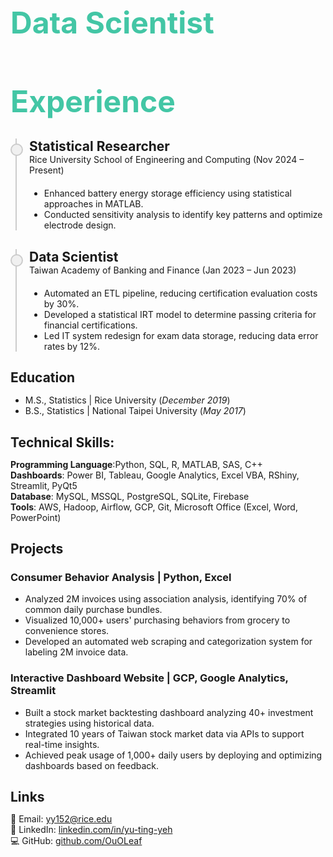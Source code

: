 # **Data Scientist**

<style>
  .experience-container {
    position: relative;
    padding-left: 30px;
    margin-bottom: 20px;
  }
  
  .timeline-dot {
    position: absolute;
    left: 0;
    top: 8px;
    width: 16px;
    height: 16px;
    border-radius: 50%;
    background-color: #f0f0f0;
    border: 2px solid #ccc;
    z-index: 1;
  }
  
  .timeline-line {
    position: absolute;
    left: 8px;
    top: 0;
    bottom: 0;
    width: 2px;
    background-color: #ccc;
  }
  
  h1 {
    color: #43c6a5;
    font-size: 48px;
    margin-bottom: 30px;
  }
  
  h2 {
    font-weight: bold;
    margin-bottom: 0;
  }
  
  .company {
    font-weight: normal;
    margin-bottom: 20px;
  }
  
  ul {
    margin-top: 15px;
  }
</style>

# <span style="color: #43c6a5;">Experience</span>

<div class="experience-container">
  <div class="timeline-dot"></div>
  <div class="timeline-line"></div>
  
  ## Statistical Researcher
  <div class="company">Rice University School of Engineering and Computing (Nov 2024 – Present)</div>
  
  * Enhanced battery energy storage efficiency using statistical approaches in MATLAB.
  * Conducted sensitivity analysis to identify key patterns and optimize electrode design.
</div>

<div class="experience-container">
  <div class="timeline-dot"></div>
  <div class="timeline-line"></div>
  
  ## Data Scientist
  <div class="company">Taiwan Academy of Banking and Finance (Jan 2023 – Jun 2023)</div>
  
  * Automated an ETL pipeline, reducing certification evaluation costs by 30%.
  * Developed a statistical IRT model to determine passing criteria for financial certifications.
  * Led IT system redesign for exam data storage, reducing data error rates by 12%.
</div>


## **Education**  
- M.S., Statistics	| Rice University (_December 2019_)	 			        		
- B.S., Statistics | National Taipei University  (_May 2017_)
  
## **Technical Skills:**  
**Programming Language**:Python, SQL, R, MATLAB, SAS, C++  
**Dashboards**: Power BI, Tableau, Google Analytics, Excel VBA, RShiny, Streamlit, PyQt5  
**Database**: MySQL, MSSQL, PostgreSQL, SQLite, Firebase  
**Tools**: AWS, Hadoop, Airflow, GCP, Git, Microsoft Office (Excel, Word, PowerPoint)


## **Projects**  
### **Consumer Behavior Analysis** | Python, Excel  
- Analyzed 2M invoices using association analysis, identifying 70% of common daily purchase bundles.  
- Visualized 10,000+ users' purchasing behaviors from grocery to convenience stores.  
- Developed an automated web scraping and categorization system for labeling 2M invoice data.  

### **Interactive Dashboard Website** | GCP, Google Analytics, Streamlit  
- Built a stock market backtesting dashboard analyzing 40+ investment strategies using historical data.  
- Integrated 10 years of Taiwan stock market data via APIs to support real-time insights.  
- Achieved peak usage of 1,000+ daily users by deploying and optimizing dashboards based on feedback.  

## **Links**  
📧 Email: yy152@rice.edu  
🔗 LinkedIn: [linkedin.com/in/yu-ting-yeh](https://www.linkedin.com/in/yu-ting-yeh/)  
💻 GitHub: [github.com/OuOLeaf](https://github.com/OuOLeaf)  
